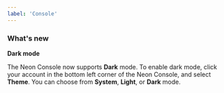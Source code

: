 ```yaml
---
label: 'Console'
---
```


### What's new

**Dark mode**

The Neon Console now supports **Dark** mode. To enable dark mode, click your account in the bottom left corner of the Neon Console, and select **Theme**. You can choose from **System**, **Light**, or **Dark** mode.
